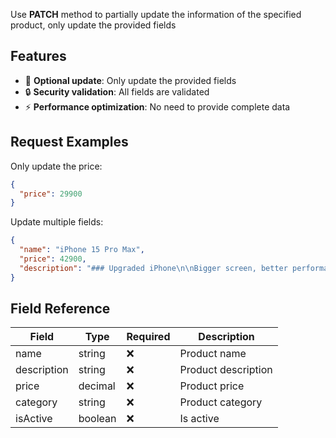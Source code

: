 Use **PATCH** method to partially update the information of the specified product, only update the provided fields

## Features

- 🎯 **Optional update**: Only update the provided fields
- 🔒 **Security validation**: All fields are validated
- ⚡ **Performance optimization**: No need to provide complete data

## Request Examples

Only update the price:
```json
{
  "price": 29900
}
```

Update multiple fields:
```json
{
  "name": "iPhone 15 Pro Max",
  "price": 42900,
  "description": "### Upgraded iPhone\n\nBigger screen, better performance!"
}
```

## Field Reference

| Field | Type | Required | Description |
|-------|------|----------|-------------|
| name | string | ❌ | Product name |
| description | string | ❌ | Product description |
| price | decimal | ❌ | Product price |
| category | string | ❌ | Product category |
| isActive | boolean | ❌ | Is active |